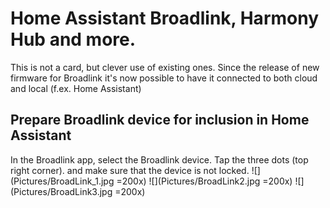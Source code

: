 # Home Assistant Broadlink, Harmony Hub and more.
This is not a card, but clever use of existing ones. Since the release of new firmware for Broadlink it's now possible to have it connected to both cloud and local (f.ex. Home Assistant)

## Prepare Broadlink device for inclusion in Home Assistant
In the Broadlink app, select the Broadlink device. Tap the three dots (top right corner). and make sure that the device is not locked.
![](Pictures/BroadLink_1.jpg =200x) ![](Pictures/BroadLink2.jpg =200x) ![](Pictures/BroadLink3.jpg =200x)
